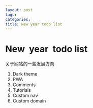 ```yaml
---
layout: post
tags:
categories:
title: New year todo list
---
```


# New&nbsp; year&nbsp; todo list

关于网站的一些发展方向

1. Dark theme
2. PWA
3. Comments
4. Tutorials
5. Custom nav
6. Custom domain
